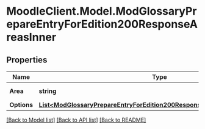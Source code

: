 # MoodleClient.Model.ModGlossaryPrepareEntryForEdition200ResponseAreasInner

## Properties

Name | Type | Description | Notes
------------ | ------------- | ------------- | -------------
**Area** | **string** | File area name. | [optional] 
**Options** | [**List&lt;ModGlossaryPrepareEntryForEdition200ResponseAreasInnerOptionsInner&gt;**](ModGlossaryPrepareEntryForEdition200ResponseAreasInnerOptionsInner.md) |  | [optional] 

[[Back to Model list]](../README.md#documentation-for-models) [[Back to API list]](../README.md#documentation-for-api-endpoints) [[Back to README]](../README.md)

